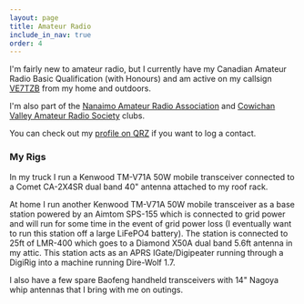 ```yaml
---
layout: page
title: Amateur Radio
include_in_nav: true
order: 4
---
```


I'm fairly new to amateur radio, but I currently have my Canadian Amateur Radio Basic Qualification (with Honours) and am active on my callsign [VE7TZB](https://aprs.fi/?call=VE7TZB) from my home and outdoors.

I'm also part of the [Nanaimo Amateur Radio Association](http://www.ve7na.ca/) and [Cowichan Valley Amateur Radio Society](http://cvars.com) clubs.

You can check out my [profile on QRZ](https://www.qrz.com/db/ve7tzb) if you want to log a contact.

### My Rigs

In my truck I run a Kenwood TM-V71A 50W mobile transceiver connected to a Comet CA-2X4SR dual band 40" antenna attached to my roof rack.

At home I run another Kenwood TM-V71A 50W mobile transceiver as a base station powered by an Aimtom SPS-155 which is connected to grid power and will run for some time in the event of grid power loss (I eventually want to run this station off a large LiFePO4 battery). The station is connected to 25ft of LMR-400 which goes to a Diamond X50A dual band 5.6ft antenna in my attic. This station acts as an APRS IGate/Digipeater running through a DigiRig into a machine running Dire-Wolf 1.7.

I also have a few spare Baofeng handheld transceivers with 14" Nagoya whip antennas that I bring with me on outings.

